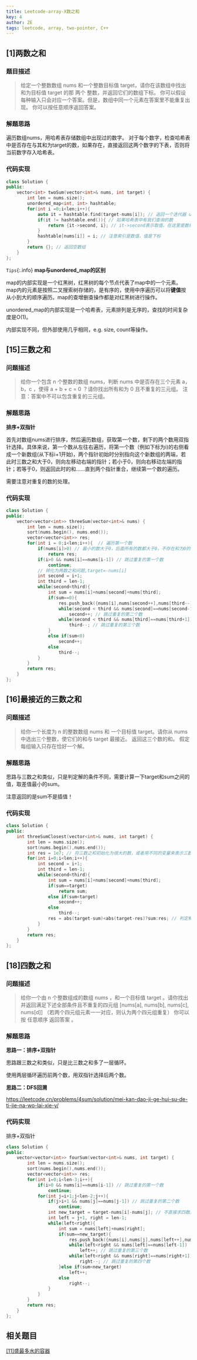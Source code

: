 ```yaml
---
title: Leetcode-array-X数之和
key: 4
author: ZE
tags: leetcode, array, two-pointer, C++
---
```

<!--more-->

## [1]两数之和
### 题目描述
> 给定一个整数数组 nums 和一个整数目标值 target，请你在该数组中找出 和为目标值 target  的那 两个 整数，并返回它们的数组下标。
> 你可以假设每种输入只会对应一个答案。但是，数组中同一个元素在答案里不能重复出现。
> 你可以按任意顺序返回答案。

### 解题思路
遍历数组nums，用哈希表存储数组中出现过的数字。
对于每个数字，检查哈希表中是否存在与其和为target的数，如果存在，直接返回这两个数字的下表，否则将当前数字存入哈希表。

### 代码实现

~~~cpp
class Solution {
public:
    vector<int> twoSum(vector<int>& nums, int target) {
        int len = nums.size();
        unordered_map<int, int> hashtable;
        for(int i =0;i<len;i++){
            auto it = hashtable.find(target-nums[i]); // 返回一个迭代器 unordered_map<int,int>::iterator
            if(it != hashtable.end()){ // 如果哈希表中有我们查询的数
                return {it->second, i}; // it->second表示取值，在这里是数组中元素的下标；it->first则表示取索引，在这里是数组中元素的值。
            }
            hashtable[nums[i]] = i; // 注意索引是数值，值是下标
        }
        return {}; // 返回空数组
    }
};
~~~

`Tips`{:.info}
**map与unordered_map的区别**

map的内部实现是一个红黑树，红黑树的每个节点代表了map中的一个元素。map内的元素是按照二叉搜索树存储的，是有序的，使用中序遍历可以将**键值**按从小到大的顺序遍历。map的查增删查操作都是对红黑树进行操作。

unordered_map的内部实现是一个哈希表，元素排列是无序的，查找的时间复杂度是O(1)。

内部实现不同，但外部使用几乎相同，e.g. size, count等操作。

## [15]三数之和
### 问题描述
>给你一个包含 n 个整数的数组 nums，判断 nums 中是否存在三个元素 a，b，c ，使得 a + b + c = 0 ？请你找出所有和为 0 且不重复的三元组。
>注意：答案中不可以包含重复的三元组。

### 解题思路
**排序+双指针**

首先对数组nums进行排序，然后遍历数组，获取第一个数，剩下的两个数用双指针选择。具体来说，第一个数从左往右遍历，将第一个数（例如下标为i)的右侧看成一个新数组(从下标i+1开始)，两个指针初始时分别指向这个新数组的两端，若此时三数之和大于0，则向左移动右端的指针；若小于0，则向右移动左端的指针；若等于0，则返回此时的和……直到两个指针重合，继续第一个数的遍历。

需要注意对重复的数的处理。

### 代码实现
~~~cpp
class Solution {
public:
    vector<vector<int>> threeSum(vector<int>& nums) {
        int len = nums.size();
        sort(nums.begin(), nums.end());
        vector<vector<int>> res;
        for(int i = 0;i<len;i++){  // 遍历第一个数
            if(nums[i]>0) // 最小的数大于0，后面所有的数都大于0，不存在和为0的三个数
                return res;
            if(i>0 && nums[i]==nums[i-1]) // 跳过重复的第一个数
                continue;
            // 转化为两数之和问题,target=-nums[i]
            int second = i+1; 
            int third = len-1;
            while(second<third){
                int sum = nums[i]+nums[second]+nums[third];
                if(sum==0){
                    res.push_back({nums[i],nums[second++],nums[third--]});
                    while(second < third && nums[second]==nums[second-1])
                        second++; // 跳过重复的第二个数
                    while(second < third && nums[third]==nums[third+1])
                        third--; // 跳过重复的第三个数
                }
                else if(sum<0)
                    second++;
                else
                    third--;
            }
        }
        return res;
    }
};
~~~

## [16]最接近的三数之和
### 问题描述
>给你一个长度为 n 的整数数组 nums 和 一个目标值 target。请你从 nums 中选出三个整数，使它们的和与 target 最接近。
>返回这三个数的和。
>假定每组输入只存在恰好一个解。

### 解题思路
思路与三数之和类似，只是判定解的条件不同，需要计算一下target和sum之间的值，取差值最小的sum。

注意返回的是sum不是插值！

### 代码实现
~~~cpp
class Solution {
public:
    int threeSumClosest(vector<int>& nums, int target) {
        int len = nums.size();
        sort(nums.begin(),nums.end());
        int res = 1e7; // 将三数之和初始化为很大的数，或者用不同的变量来表示三数之和跟差值
        for(int i=0;i<len;i++){
            int second = i+1;
            int third = len-1;
            while(second<third){
                int sum = nums[i]+nums[second]+nums[third];
                if(sum==target)
                    return sum;
                else if(sum<target)
                    second++;
                else
                    third--;
                res = abs(target-sum)<abs(target-res)?sum:res; // 判定解的条件
            }
        }
        return res;
    }
};
~~~

## [18]四数之和
### 问题描述
>给你一个由 n 个整数组成的数组 nums ，和一个目标值 target 。请你找出并返回满足下述全部条件且不重复的四元组 [nums[a], nums[b], nums[c], nums[d]] （若两个四元组元素一一对应，则认为两个四元组重复）
> 你可以按 任意顺序 返回答案 。

### 解题思路
**思路一：排序+双指针**

思路跟三数之和类似，只是比三数之和多了一层循环。

使用两层循环遍历前两个数，用双指针选择后两个数。

**思路二：DFS回溯**

https://leetcode.cn/problems/4sum/solution/mei-kan-dao-ji-ge-hui-su-de-ti-jie-na-wo-lai-xie-y/

### 代码实现
排序+双指针

~~~cpp
class Solution {
public:
    vector<vector<int>> fourSum(vector<int>& nums, int target) {
        int len = nums.size();
        sort(nums.begin(),nums.end());
        vector<vector<int>> res;
        for(int i=0;i<len-3;i++){
            if(i>0 && nums[i]==nums[i-1]) // 跳过重复的第一个数
                continue;
            for(int j=i+1;j<len-2;j++){
                if(j>i+1 && nums[j]==nums[j-1]) // 跳过重复的第二个数
                    continue;
                int new_target = target-nums[i]-nums[j]; // 不直接求四数之和，避免溢出
                int left = j+1, right = len-1;
                while(left<right){
                    int sum = nums[left]+nums[right];
                    if(sum==new_target){
                        res.push_back({nums[i],nums[j],nums[left++],nums[right--]});
                        while(left<right && nums[left]==nums[left-1]) 
                            left++; // 跳过重复的第三个数
                        while(left<right && nums[right]==nums[right+1])
                            right--; // 跳过重复的第四个数
                    }else if(sum<new_target)
                        left++;
                    else
                        right--;
                }
            }
        }
        return res;
    }
};
~~~

## 相关题目
[[11]盛最多水的容器](https://leetcode.cn/problems/container-with-most-water/)